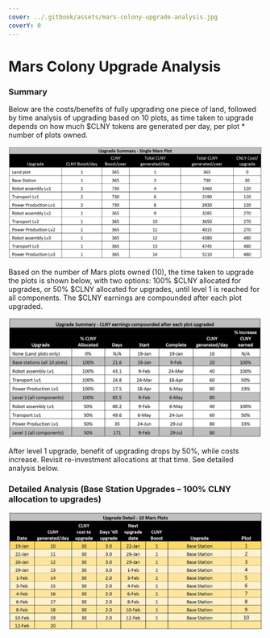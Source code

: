 ```yaml
---
cover: ../.gitbook/assets/mars-colony-upgrade-analysis.jpg
coverY: 0
---
```


# Mars Colony Upgrade Analysis

### Summary

Below are the costs/benefits of fully upgrading one piece of land, followed by time analysis of upgrading based on 10 plots, as time taken to upgrade depends on how much $CLNY tokens are generated per day, per plot \* number of plots owned.

![Upgrade Summary - Single Mars Plot](<../.gitbook/assets/Upgrade Summary - SIngle Mars Plot.jpg>)

Based on the number of Mars plots owned (10), the time taken to upgrade the plots is shown below, with two options: 100% $CLNY allocated for upgrades, or 50% $CLNY allocated for upgrades, until level 1 is reached for all components. The $CLNY earnings are compounded after each plot upgraded.

![Upgrade Summary - CLNY earnings compounded after each plot upgraded](<../.gitbook/assets/Upgrade Summary - CLNY earnings compounded after each plot upgraded.jpg>)

After level 1 upgrade, benefit of upgrading drops by 50%, while costs increase. Revisit re-investment allocations at that time. See detailed analysis below.

### Detailed Analysis (Base Station Upgrades – 100% CLNY allocation to upgrades)

![Upgrade Detail - 10 Mars Plots](<../.gitbook/assets/Upgrade Detail - 10 Mars Plots.jpg>)

